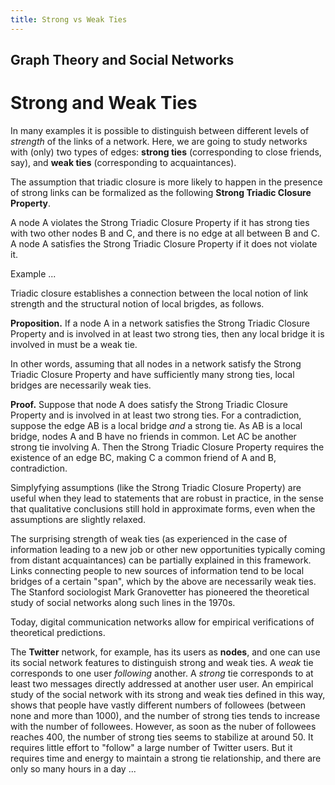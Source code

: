 ```yaml
---
title: Strong vs Weak Ties
---
```


## Graph Theory and Social Networks

# Strong and Weak Ties

In many examples it is possible to distinguish between different
levels of _strength_ of the links of a network.  Here, we are going to
study networks with (only) two types of edges: **strong ties**
(corresponding to close friends, say), and **weak ties**
(corresponding to acquaintances).

The assumption that triadic closure is more likely to happen in the
presence of strong links can be formalized as the following
**Strong Triadic Closure Property**.

<div class="note">
    A node A violates the Strong Triadic Closure Property
    if it has strong ties with two other nodes B and C, and there
    is no edge at all between B and C.  A node A satisfies the
    Strong Triadic Closure Property if it does not violate it.
</div>

Example ...

Triadic closure establishes a connection between the local notion
of link strength and the structural notion of local brigdes, as follows.

**Proposition.** If a node A in a network satisfies the Strong Triadic
Closure Property and is involved in at least two strong ties, then any
local bridge it is involved in must be a weak tie.

In other words, assuming that all nodes in a network satisfy the
Strong Triadic Closure Property and have sufficiently many strong
ties, local bridges are necessarily weak ties.

**Proof.** Suppose that node A does satisfy the Strong Triadic Closure
Property and is involved in at least two strong ties.  For a
contradiction, suppose the edge AB is a local bridge _and_ a strong
tie.  As AB is a local bridge, nodes A and B have no friends in
common.  Let AC be another strong tie involving A.  Then the Strong
Triadic Closure Property requires the existence of an edge BC, making
C a common friend of A and B, contradiction.

Simplyfying assumptions (like the Strong Triadic Closure Property) are
useful when they lead to statements that are robust in practice, in
the sense that qualitative conclusions still hold in approximate
forms, even when the assumptions are slightly relaxed.

The surprising strength of weak ties
(as experienced in the case of information leading to a new job
or other new opportunities
typically coming from distant acquaintances)
can be partially explained in this framework.
Links connecting people to new sources of
information tend to be local bridges of
a certain "span", which by the above are necessarily
weak ties.  The Stanford sociologist Mark Granovetter
has pioneered the theoretical study of social networks along such lines
in the 1970s.

Today, digital communication networks allow for empirical verifications
of theoretical predictions.

The **Twitter** network, for example, has its users as **nodes**, and
one can use its social network features to distinguish strong and weak
ties.  A _weak_ tie corresponds to one user _following_ another.  A
_strong_ tie corresponds to at least two messages directly addressed
at another user user.  An empirical study of the social network with
its strong and weak ties defined in this way, shows that people have
vastly different numbers of followees (between none and more than
1000), and the number of strong ties tends to increase with the number
of followees.  However, as soon as the nuber of followees reaches 400,
the number of strong ties seems to stabilize at around 50.
It requires little effort to "follow" a large number of
Twitter users.
But it requires time and energy to maintain a strong tie relationship,
and there are only so many hours in a day ...

